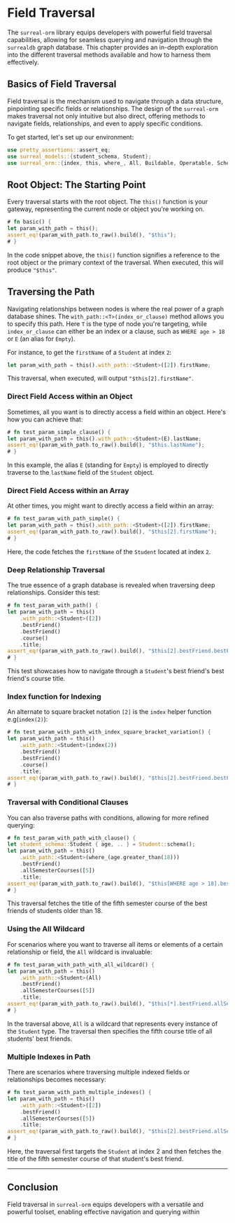# Field Traversal

The `surreal-orm` library equips developers with powerful field traversal
capabilities, allowing for seamless querying and navigation through the
`surrealdb` graph database. This chapter provides an in-depth exploration into
the different traversal methods available and how to harness them effectively.

## Basics of Field Traversal

Field traversal is the mechanism used to navigate through a data structure,
pinpointing specific fields or relationships. The design of the `surreal-orm`
makes traversal not only intuitive but also direct, offering methods to navigate
fields, relationships, and even to apply specific conditions.

To get started, let's set up our environment:

```rust
use pretty_assertions::assert_eq;
use surreal_models::{student_schema, Student};
use surreal_orm::{index, this, where_, All, Buildable, Operatable, SchemaGetter, ToRaw, E};
```

## Root Object: The Starting Point

Every traversal starts with the root object. The `this()` function is your
gateway, representing the current node or object you're working on.

```rust
# fn basic() {
let param_with_path = this();
assert_eq!(param_with_path.to_raw().build(), "$this");
# }
```

In the code snippet above, the `this()` function signifies a reference to the
root object or the primary context of the traversal. When executed, this will
produce `"$this"`.

## Traversing the Path

Navigating relationships between nodes is where the real power of a graph
database shines. The `with_path::<T>(index_or_clause)` method allows you to
specify this path. Here `T` is the type of node you're targeting, while
`index_or_clause` can either be an index or a clause, such as `WHERE age > 18`
or `E` (an alias for `Empty`).

For instance, to get the `firstName` of a `Student` at index `2`:

```rust
let param_with_path = this().with_path::<Student>([2]).firstName;
```

This traversal, when executed, will output `"$this[2].firstName"`.

### Direct Field Access within an Object

Sometimes, all you want is to directly access a field within an object. Here's
how you can achieve that:

```rust
# fn test_param_simple_clause() {
let param_with_path = this().with_path::<Student>(E).lastName;
assert_eq!(param_with_path.to_raw().build(), "$this.lastName");
# }
```

In this example, the alias `E` (standing for `Empty`) is employed to directly
traverse to the `lastName` field of the `Student` object.

### Direct Field Access within an Array

At other times, you might want to directly access a field within an array:

```rust
# fn test_param_with_path_simple() {
let param_with_path = this().with_path::<Student>([2]).firstName;
assert_eq!(param_with_path.to_raw().build(), "$this[2].firstName");
# }
```

Here, the code fetches the `firstName` of the `Student` located at index `2`.

### Deep Relationship Traversal

The true essence of a graph database is revealed when traversing deep
relationships. Consider this test:

```rust
# fn test_param_with_path() {
let param_with_path = this()
    .with_path::<Student>([2])
    .bestFriend()
    .bestFriend()
    .course()
    .title;
assert_eq!(param_with_path.to_raw().build(), "$this[2].bestFriend.bestFriend.course.title");
# }
```

This test showcases how to navigate through a `Student`'s best friend's best
friend's course title.

### Index function for Indexing

An alternate to square bracket notation `[2]` is the `index` helper function
e.g(`index(2)`):

```rust
# fn test_param_with_path_with_index_square_bracket_variation() {
let param_with_path = this()
    .with_path::<Student>(index(2))
    .bestFriend()
    .bestFriend()
    .course()
    .title;
assert_eq!(param_with_path.to_raw().build(), "$this[2].bestFriend.bestFriend.course.title");
# }
```

### Traversal with Conditional Clauses

You can also traverse paths with conditions, allowing for more refined querying:

```rust
# fn test_param_with_path_with_clause() {
let student_schema::Student { age, .. } = Student::schema();
let param_with_path = this()
    .with_path::<Student>(where_(age.greater_than(18)))
    .bestFriend()
    .allSemesterCourses([5])
    .title;
assert_eq!(param_with_path.to_raw().build(), "$this[WHERE age > 18].bestFriend.allSemesterCourses[5].title");
# }
```

This traversal fetches the title of the fifth semester course of the best
friends of students older than 18.

### Using the All Wildcard

For scenarios where you want to traverse all items or elements of a certain
relationship or field, the `All` wildcard is invaluable:

```rust
# fn test_param_with_path_with_all_wildcard() {
let param_with_path = this()
    .with_path::<Student>(All)
    .bestFriend()
    .allSemesterCourses([5])
    .title;
assert_eq!(param_with_path.to_raw().build(), "$this[*].bestFriend.allSemesterCourses[5].title");
# }
```

In the traversal above, `All` is a wildcard that represents every instance of
the `Student` type. The traversal then specifies the fifth course title of all
students' best friends.

### Multiple Indexes in Path

There are scenarios where traversing multiple indexed fields or relationships
becomes necessary:

```rust
# fn test_param_with_path_multiple_indexes() {
let param_with_path = this()
    .with_path::<Student>([2])
    .bestFriend()
    .allSemesterCourses([5])
    .title;
assert_eq!(param_with_path.to_raw().build(), "$this[2].bestFriend.allSemesterCourses[5].title");
# }
```

Here, the traversal first targets the `Student` at index 2 and then fetches the
title of the fifth semester course of that student's best friend.

---

## Conclusion

Field traversal in `surreal-orm` equips developers with a versatile and powerful
toolset, enabling effective navigation and querying within
